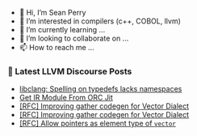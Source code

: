 - 👋 Hi, I’m Sean Perry
- 👀 I’m interested in compilers (c++, COBOL, llvm)
- 🌱 I’m currently learning ...
- 💞️ I’m looking to collaborate on ...
- 📫 How to reach me ...

<!---
s66perry/s66perry is a ✨ special ✨ repository because its `README.md` (this file) appears on your GitHub profile.
You can click the Preview link to take a look at your changes.
--->
### 📕 Latest LLVM Discourse Posts

<!-- DISCOURSE-LLVM:START -->
- [libclang: Spelling on typedefs lacks namespaces](https://discourse.llvm.org/t/libclang-spelling-on-typedefs-lacks-namespaces/42325#post_7)
- [Get IR Module From ORC Jit](https://discourse.llvm.org/t/get-ir-module-from-orc-jit/85373#post_2)
- [[RFC] Improving gather codegen for Vector Dialect](https://discourse.llvm.org/t/rfc-improving-gather-codegen-for-vector-dialect/85011#post_13)
- [[RFC] Improving gather codegen for Vector Dialect](https://discourse.llvm.org/t/rfc-improving-gather-codegen-for-vector-dialect/85011#post_12)
- [[RFC] Allow pointers as element type of `vector`](https://discourse.llvm.org/t/rfc-allow-pointers-as-element-type-of-vector/85360#post_19)
<!-- DISCOURSE-LLVM:END -->

